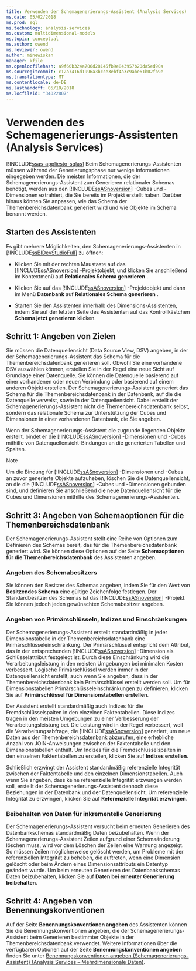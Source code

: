 ```yaml
---
title: Verwenden der Schemagenerierungs-Assistent (Analysis Services) | Microsoft Docs
ms.date: 05/02/2018
ms.prod: sql
ms.technology: analysis-services
ms.custom: multidimensional-models
ms.topic: conceptual
ms.author: owend
ms.reviewer: owend
author: minewiskan
manager: kfile
ms.openlocfilehash: a9f60b324a706d28145fb9e843957b20da5ed90a
ms.sourcegitcommit: c12a7416d1996a3bcce3ebf4a3c9abe61b02fb9e
ms.translationtype: MT
ms.contentlocale: de-DE
ms.lasthandoff: 05/10/2018
ms.locfileid: "34022807"
---
```

# <a name="use-the-schema-generation-wizard-analysis-services"></a>Verwenden des Schemagenerierungs-Assistenten (Analysis Services)
[!INCLUDE[ssas-appliesto-sqlas](../../includes/ssas-appliesto-sqlas.md)]
  Beim Schemagenerierungs-Assistenten müssen während der Generierungsphase nur wenige Informationen eingegeben werden. Die meisten Informationen, die der Schemagenerierungs-Assistent zum Generieren relationaler Schemas benötigt, werden aus den [!INCLUDE[ssASnoversion](../../includes/ssasnoversion-md.md)] -Cubes und -Dimensionen extrahiert, die Sie bereits im Projekt erstellt haben. Darüber hinaus können Sie anpassen, wie das Schema der Themenbereichsdatenbank generiert wird und wie Objekte im Schema benannt werden.  
  
## <a name="start-the-wizard"></a>Starten des Assistenten  
 Es gibt mehrere Möglichkeiten, den Schemagenerierungs-Assistenten in [!INCLUDE[ssBIDevStudioFull](../../includes/ssbidevstudiofull-md.md)] zu öffnen:  
  
-   Klicken Sie mit der rechten Maustaste auf das [!INCLUDE[ssASnoversion](../../includes/ssasnoversion-md.md)] -Projektobjekt, und klicken Sie anschließend im Kontextmenü auf **Relationales Schema generieren** .  
  
-   Klicken Sie auf das [!INCLUDE[ssASnoversion](../../includes/ssasnoversion-md.md)] -Projektobjekt und dann im Menü **Datenbank** auf **Relationales Schema generieren** .  
  
-   Starten Sie den Assistenten innerhalb des Dimensions-Assistenten, indem Sie auf der letzten Seite des Assistenten auf das Kontrollkästchen **Schema jetzt generieren** klicken.  
  
## <a name="step-1-specify-targets"></a>Schritt 1: Angeben von Zielen  
 Sie müssen die Datenquellensicht (Data Source View, DSV) angeben, in der der Schemagenerierungs-Assistent das Schema für die Themenbereichsdatenbank generieren soll. Obwohl Sie eine vorhandene DSV auswählen können, erstellen Sie in der Regel eine neue Sicht auf Grundlage einer Datenquelle. Sie können die Datenquelle basierend auf einer vorhandenen oder neuen Verbindung oder basierend auf einem anderen Objekt erstellen. Der Schemagenerierungs-Assistent generiert das Schema für die Themenbereichsdatenbank in der Datenbank, auf die die Datenquelle verweist, sowie in der Datenquellensicht. Dabei erstellt der Schemagenerierungs-Assistent nicht die Themenbereichsdatenbank selbst, sondern das relationale Schema zur Unterstützung der Cubes und Dimensionen in einer vorhandenen Datenbank, die Sie angeben.  
  
 Wenn der Schemagenerierungs-Assistent die zugrunde liegenden Objekte erstellt, bindet er die [!INCLUDE[ssASnoversion](../../includes/ssasnoversion-md.md)] -Dimensionen und -Cubes mithilfe von Datenquellensicht-Bindungen an die generierten Tabellen und Spalten.  
  
> [!NOTE]  
>  Um die Bindung für [!INCLUDE[ssASnoversion](../../includes/ssasnoversion-md.md)] -Dimensionen und -Cubes an zuvor generierte Objekte aufzuheben, löschen Sie die Datenquellensicht, an die die [!INCLUDE[ssASnoversion](../../includes/ssasnoversion-md.md)] -Cubes und -Dimensionen gebunden sind, und definieren Sie anschließend die neue Datenquellensicht für die Cubes und Dimensionen mithilfe des Schemagenerierungs-Assistenten.  
  
## <a name="step-3-specify-schema-options-for-the-subject-area-database"></a>Schritt 3: Angeben von Schemaoptionen für die Themenbereichsdatenbank  
 Der Schemagenerierungs-Assistent stellt eine Reihe von Optionen zum Definieren des Schemas bereit, das für die Themenbereichsdatenbank generiert wird. Sie können diese Optionen auf der Seite **Schemaoptionen für die Themenbereichsdatenbank** des Assistenten angeben.  
  
### <a name="specifying-the-schema-owner"></a>Angeben des Schemabesitzers  
 Sie können den Besitzer des Schemas angeben, indem Sie für den Wert von **Besitzendes Schema** eine gültige Zeichenfolge festlegen. Der Standardbesitzer des Schemas ist das [!INCLUDE[ssASnoversion](../../includes/ssasnoversion-md.md)] -Projekt. Sie können jedoch jeden gewünschten Schemabesitzer angeben.  
  
### <a name="specifying-primary-keys-indexes-and-constraints"></a>Angeben von Primärschlüsseln, Indizes und Einschränkungen  
 Der Schemagenerierungs-Assistent erstellt standardmäßig in jeder Dimensionstabelle in der Themenbereichsdatenbank eine Primärschlüsseleinschränkung. Der Primärschlüssel entspricht dem Attribut, das in der entsprechenden [!INCLUDE[ssASnoversion](../../includes/ssasnoversion-md.md)] -Dimension als Schlüsselattribut festgelegt ist. Durch diese Einschränkung wird die Verarbeitungsleistung in den meisten Umgebungen bei minimalen Kosten verbessert. Logische Primärschlüssel werden immer in der Datenquellensicht erstellt, auch wenn Sie angeben, dass in der Themenbereichsdatenbank kein Primärschlüssel erstellt werden soll. Um für Dimensionstabellen Primärschlüsseleinschränkungen zu definieren, klicken Sie auf **Primärschlüssel für Dimensionstabellen erstellen**.  
  
 Der Assistent erstellt standardmäßig auch Indizes für die Fremdschlüsselspalten in den einzelnen Faktentabellen. Diese Indizes tragen in den meisten Umgebungen zu einer Verbesserung der Verarbeitungsleistung bei. Die Leistung wird in der Regel verbessert, weil die Verarbeitungsabfrage, die [!INCLUDE[ssASnoversion](../../includes/ssasnoversion-md.md)] generiert, um neue Daten aus der Themenbereichsdatenbank abzurufen, eine erhebliche Anzahl von JOIN-Anweisungen zwischen der Faktentabelle und den Dimensionstabellen enthält. Um Indizes für die Fremdschlüsselspalten in den einzelnen Faktentabellen zu erstellen, klicken Sie auf **Indizes erstellen**.  
  
 Schließlich erzwingt der Assistent standardmäßig referenzielle Integrität zwischen der Faktentabelle und den einzelnen Dimensionstabellen. Auch wenn Sie angeben, dass keine referenzielle Integrität erzwungen werden soll, erstellt der Schemagenerierungs-Assistent dennoch diese Beziehungen in der Datenbank und der Datenquellensicht. Um referenzielle Integrität zu erzwingen, klicken Sie auf **Referenzielle Integrität erzwingen**.  
  
### <a name="preserving-data-for-incremental-generation"></a>Beibehalten von Daten für inkrementelle Generierung  
 Der Schemagenerierungs-Assistent versucht beim erneuten Generieren des Datenbankschemas standardmäßig Daten beizubehalten. Wenn der Schemagenerierungs-Assistent Zeilen aufgrund einer Schemaänderung löschen muss, wird vor dem Löschen der Zeilen eine Warnung angezeigt. So müssen Zeilen möglicherweise gelöscht werden, um Probleme mit der referenziellen Integrität zu beheben, die auftreten, wenn eine Dimension gelöscht oder beim Ändern eines Dimensionsattributs ein Datentyp geändert wurde. Um beim erneuten Generieren des Datenbankschemas Daten beizubehalten, klicken Sie auf **Daten bei erneuter Generierung beibehalten**.  
  
## <a name="step-4-specify-naming-conventions"></a>Schritt 4: Angeben von Benennungskonventionen  
 Auf der Seite **Benennungskonventionen angeben** des Assistenten können Sie die Benennungskonventionen angeben, die der Schemagenerierungs-Assistent beim Generieren bestimmter Objekte in der Themenbereichsdatenbank verwendet. Weitere Informationen über die verfügbaren Optionen auf der Seite **Benennungskonventionen angeben** finden Sie unter [Benennungskonventionen angeben &#40;Schemagenerierungs-Assistent&#41; &#40;Analysis Services – Mehrdimensionale Daten&#41;](http://msdn.microsoft.com/library/02d830ea-5b1f-4485-9f94-d64b8bea592b).  
  
  
